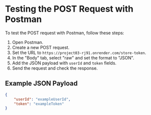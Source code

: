 # Testing the POST Request with Postman

To test the POST request with Postman, follow these steps:

1. Open Postman.
2. Create a new POST request.
3. Set the URL to `https://project03-rj91.onrender.com/store-token`.
4. In the "Body" tab, select "raw" and set the format to "JSON".
5. Add the JSON payload with `userId` and `token` fields.
6. Send the request and check the response.

## Example JSON Payload

```json
{
    "userId": "exampleUserId",
    "token": "exampleToken"
}
```
